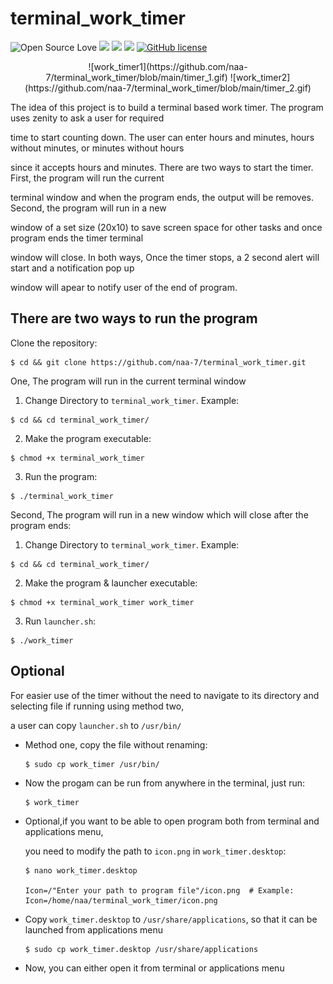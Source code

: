 # terminal_work_timer

![Open Source Love](https://badges.frapsoft.com/os/v3/open-source.svg?v=103) <img src="https://cdn.rawgit.com/sindresorhus/awesome/d7305f38d29fed78fa85652e3a63e154dd8e8829/media/badge.svg"> <img src="https://img.shields.io/github/stars/naa-7/picoCTF?style=social"> <img src="https://img.shields.io/github/repo-size/naa-7/picoCTF"> [![GitHub license](https://img.shields.io/github/license/Naereen/StrapDown.js.svg)](https://github.com/naa-7/terminal_work_timer/LICENSE)

<div align = "center">
![work_timer1](https://github.com/naa-7/terminal_work_timer/blob/main/timer_1.gif)
![work_timer2](https://github.com/naa-7/terminal_work_timer/blob/main/timer_2.gif)
</div>

The idea of this project is to build a terminal based work timer. The program uses zenity to ask a user for required

time to start counting down. The user can enter hours and minutes, hours without minutes, or minutes without hours 

since it accepts hours and minutes. There are two ways to start the timer. First, the program will run the current 

terminal window and when the program ends, the output will be removes. Second, the program will run in a new 

window of a set size (20x10) to save screen space for other tasks and once program ends the timer terminal 

window will close. In both ways, Once the timer stops, a 2 second alert will start and a notification pop up 

window will apear to notify user of the end of program.



## There are two ways to run the program

 Clone the repository:
  
    $ cd && git clone https://github.com/naa-7/terminal_work_timer.git

 One, The program will run in the current terminal window

  1) Change Directory to `terminal_work_timer`. Example:

    $ cd && cd terminal_work_timer/

  2) Make the program executable:
    
    $ chmod +x terminal_work_timer

  3) Run the program:
 
    $ ./terminal_work_timer 


 Second, The program will run in a new window which will close after the program ends:
   
  1) Change Directory to `terminal_work_timer`. Example:

    $ cd && cd terminal_work_timer/

  2) Make the program & launcher executable:

    $ chmod +x terminal_work_timer work_timer

  3) Run `launcher.sh`:

    $ ./work_timer 


## Optional

 For easier use of the timer without the need to navigate to its directory and selecting file if running using method two,

 a user can copy `launcher.sh` to `/usr/bin/`

  - Method one, copy the file without renaming:
	
        $ sudo cp work_timer /usr/bin/

  - Now the progam can be run from anywhere in the terminal, just run:

        $ work_timer

  - Optional,if you want to be able to open program both from terminal and applications menu, 

    you need to modify the path to `icon.png` in `work_timer.desktop`:

        $ nano work_timer.desktop

        Icon=/"Enter your path to program file"/icon.png  # Example: Icon=/home/naa/terminal_work_timer/icon.png

  - Copy `work_timer.desktop` to `/usr/share/applications`, so that it can be launched from applications menu

        $ sudo cp work_timer.desktop /usr/share/applications

  - Now, you can either open it from terminal or applications menu
